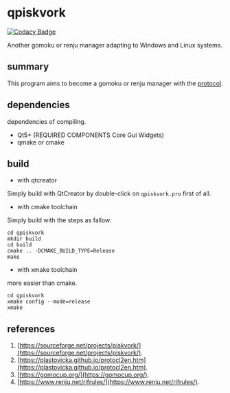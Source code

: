 # qpiskvork

[![Codacy Badge](https://api.codacy.com/project/badge/Grade/81b307ac0e004c58adeef0c80f620310)](https://app.codacy.com/gh/Joker2770/qpiskvork?utm_source=github.com&utm_medium=referral&utm_content=Joker2770/qpiskvork&utm_campaign=Badge_Grade_Settings)

Another gomoku or renju manager adapting to Windows and Linux systems.

## summary
This program aims to become a gomoku or renju manager with the [protocol](https://plastovicka.github.io/protocl2en.htm).

## dependencies
dependencies of compiling.
* Qt5+ (REQUIRED COMPONENTS Core Gui Widgets)
* qmake or cmake

## build
- with qtcreator

Simply build with QtCreator by double-click on `qpiskvork.pro` first of all.

- with cmake toolchain

Simply build with the steps as fallow:

```shell
cd qpiskvork
mkdir build
cd build
cmake .. -DCMAKE_BUILD_TYPE=Release
make
```

- with xmake toolchain

more easier than cmake.

```shell
cd qpiskvork
xmake config --mode=release
xmake
```

## references

1. [https://sourceforge.net/projects/piskvork/](https://sourceforge.net/projects/piskvork/).
2. [https://plastovicka.github.io/protocl2en.htm](https://plastovicka.github.io/protocl2en.htm).
3. [https://gomocup.org/](https://gomocup.org/).
4. [https://www.renju.net/rifrules/](https://www.renju.net/rifrules/).
